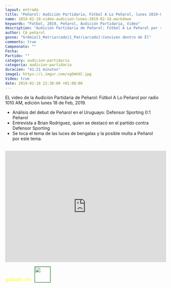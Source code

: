 ```yaml
---
layout: entrada
title: "Peñarol: Audición Partidaria, Fútbol A Lo Peñarol, lunes 2019-02-18 por 1010 AM"
name: 2019-02-18-video-audicion-lunes-2019-02-18.markdown
keywords: "Fútbol, 2019, Peñarol, Audición Partidaria, Video"
description: "Audición Partidaria de Peñarol: Fútbol A Lo Peñarol por radio 1010 AM, edición del lunes 18 de Feb 2019"
author: CA peñarol
gosne: "Grêmio[1_Matriarcado|1_Patriarcado]:Conviven dentro de Êl"
comments: true
Campeonato: ""
Fecha:
Partido: ""
category: audicion-partidaria
categoria: audicion-partidaria
duracion: "41:21 minutos"
image1: https://i.imgur.com/sgOmhXC.jpg
Video: true
date: 2019-02-18 22:30:00 +01:00:00
---
```

<!---
Campeonato: <span>{{ page.Campeonato }}</span><br>
Fecha: <span>{{ page.Fecha }}</span><br>
Encuentro: <span>{{ page.Partido }}</span><br>-->

EL video de la Audición Partidaria de Peñarol: Fútbol A Lo Peñarol por radio 1010 AM, edición lunes 18 de Feb, 2019.

  - Análisis del debut de Peñarol en el Uruguayo: Defensor Sporting 0:1 Peñarol
  - Entrevista a Brian Rodriguez, quien se destacó en el partido contra Defensor Sporting
  - Se toca el tema de las luces de bengalas y la posible multa a Peñarol por este tema.

<br>

<iframe width="521" height="360" src="https://www.youtube.com/embed/wPhvnaly2mg" frameborder="0" allow="accelerometer; autoplay; encrypted-media; gyroscope; picture-in-picture" allowfullscreen></iframe>

<span style="color:yellow;">grabado con</span> <a href="http://ffmpeg.org"><img src="{{ site.url }}/images/ffmpeg.png" width="50px" style="border:1px solid green;vertical-align: sub;margin-left:7px;"></a>

